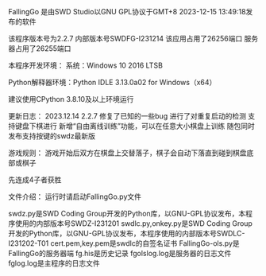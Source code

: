 FallingGo 是由SWD Studio以GNU GPL协议于GMT+8 2023-12-15 13:49:18发布的软件

该程序版本号为2.2.7 内部版本号SWDFG-I231214
该应用占用了26256端口
服务器占用了26255端口

本程序开发环境：
系统：Windows 10 2016 LTSB

Python解释器环境：Python IDLE 3.13.0a02 for Windows（x64）

建议使用CPython 3.8.10及以上环境运行

更新日志：
2023.12.14 2.2.7
修复了已知的一些bug
进行了对重复启动的检测
支持键盘下棋进行
新增“自由离线训练”功能，可以在任意大小棋盘上训练
随包同时发布支持按键的swdz最新版

游戏规则：
游戏开始后双方在棋盘上交替落子，棋子会自动下落直到碰到棋盘底部或棋子

先连成4子者获胜

文件介绍：
运行时请启动FallingGo.py文件

swdz.py是SWD Coding Group开发的Python库，以GNU-GPL协议发布，本程序使用的内部版本号SWDZ-I231201
swdlc.py,onkey.py是SWD Coding Group开发的Python库，以GNU-GPL协议发布，本程序使用的内部版本号SWDLC-I231202-T01
cert.pem,key.pem是swdlc的自签名证书
FallingGo-ols.py是FallingGo的服务器端
fg.his是历史记录
fgolslog.log是服务器的日志文件
fglog.log是主程序的日志文件
